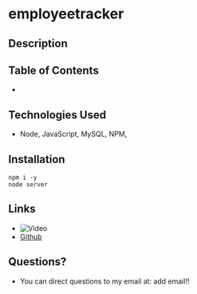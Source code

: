# employeetracker

## Description

## Table of Contents
- 

## Technologies Used
- Node, JavaScript, MySQL, NPM, 

## Installation
```
npm i -y
node server
```

## Links
- ![Video](https://watch.screencastify.com/v/ktVg8f0sV8x48A8Dzqm8)
- [Github](https://github.com/Reagintaylor/employeetracker)

## Questions?
- You can direct questions to my email at: add email!!





